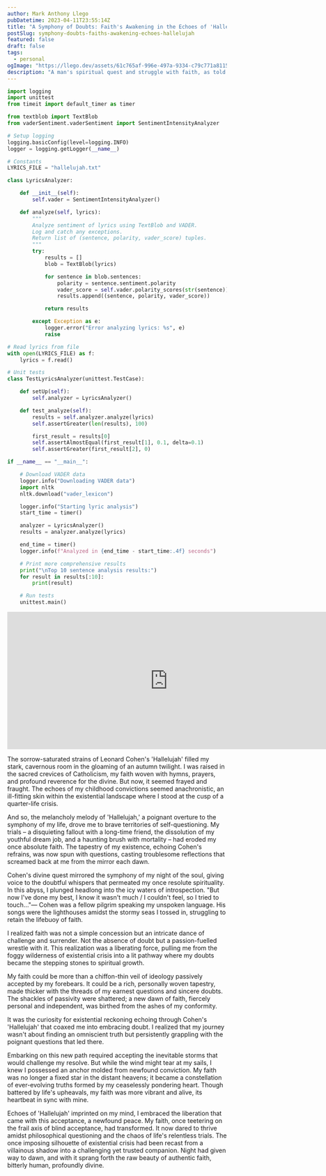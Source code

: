 ```yaml
---
author: Mark Anthony Llego
pubDatetime: 2023-04-11T23:55:14Z
title: "A Symphony of Doubts: Faith's Awakening in the Echoes of 'Hallelujah'"
postSlug: symphony-doubts-faiths-awakening-echoes-hallelujah
featured: false
draft: false
tags:
  - personal
ogImage: "https://llego.dev/assets/61c765af-996e-497a-9334-c79c771a8115.jpg"
description: "A man's spiritual quest and struggle with faith, as told through the haunting strains of Leonard Cohen's 'Hallelujah'."
---
```


```python
import logging
import unittest
from timeit import default_timer as timer

from textblob import TextBlob
from vaderSentiment.vaderSentiment import SentimentIntensityAnalyzer

# Setup logging
logging.basicConfig(level=logging.INFO)
logger = logging.getLogger(__name__)

# Constants
LYRICS_FILE = "hallelujah.txt"

class LyricsAnalyzer:

    def __init__(self):
        self.vader = SentimentIntensityAnalyzer()

    def analyze(self, lyrics):
        """
        Analyze sentiment of lyrics using TextBlob and VADER.
        Log and catch any exceptions.
        Return list of (sentence, polarity, vader_score) tuples.
        """
        try:
            results = []
            blob = TextBlob(lyrics)

            for sentence in blob.sentences:
                polarity = sentence.sentiment.polarity
                vader_score = self.vader.polarity_scores(str(sentence))["compound"]
                results.append((sentence, polarity, vader_score))

            return results

        except Exception as e:
            logger.error("Error analyzing lyrics: %s", e)
            raise

# Read lyrics from file
with open(LYRICS_FILE) as f:
    lyrics = f.read()

# Unit tests
class TestLyricsAnalyzer(unittest.TestCase):

    def setUp(self):
        self.analyzer = LyricsAnalyzer()

    def test_analyze(self):
        results = self.analyzer.analyze(lyrics)
        self.assertGreater(len(results), 100)

        first_result = results[0]
        self.assertAlmostEqual(first_result[1], 0.1, delta=0.1)
        self.assertGreater(first_result[2], 0)

if __name__ == "__main__":

    # Download VADER data
    logger.info("Downloading VADER data")
    import nltk
    nltk.download("vader_lexicon")

    logger.info("Starting lyric analysis")
    start_time = timer()

    analyzer = LyricsAnalyzer()
    results = analyzer.analyze(lyrics)

    end_time = timer()
    logger.info(f"Analyzed in {end_time - start_time:.4f} seconds")

    # Print more comprehensive results
    print("\nTop 10 sentence analysis results:")
    for result in results[:10]:
        print(result)

    # Run tests
    unittest.main()
```

<div class="video-container">
    <iframe width="736" height="315" src="https://www.youtube.com/embed/YrLk4vdY28Q?si=_GGX53S0JaOe7aQg" title="YouTube video player" frameborder="0" allow="accelerometer; autoplay; clipboard-write; encrypted-media; gyroscope; picture-in-picture; web-share" allowfullscreen></iframe>
</div>

The sorrow-saturated strains of Leonard Cohen's 'Hallelujah' filled my stark, cavernous room in the gloaming of an autumn twilight. I was raised in the sacred crevices of Catholicism, my faith woven with hymns, prayers, and profound reverence for the divine. But now, it seemed frayed and fraught. The echoes of my childhood convictions seemed anachronistic, an ill-fitting skin within the existential landscape where I stood at the cusp of a quarter-life crisis.

And so, the melancholy melody of 'Hallelujah,' a poignant overture to the symphony of my life, drove me to brave territories of self-questioning. My trials – a disquieting fallout with a long-time friend, the dissolution of my youthful dream job, and a haunting brush with mortality – had eroded my once absolute faith. The tapestry of my existence, echoing Cohen's refrains, was now spun with questions, casting troublesome reflections that screamed back at me from the mirror each dawn.

Cohen's divine quest mirrored the symphony of my night of the soul, giving voice to the doubtful whispers that permeated my once resolute spirituality. In this abyss, I plunged headlong into the icy waters of introspection. "But now I've done my best, I know it wasn't much / I couldn't feel, so I tried to touch…"— Cohen was a fellow pilgrim speaking my unspoken language. His songs were the lighthouses amidst the stormy seas I tossed in, struggling to retain the lifebuoy of faith.

I realized faith was not a simple concession but an intricate dance of challenge and surrender. Not the absence of doubt but a passion-fuelled wrestle with it. This realization was a liberating force, pulling me from the foggy wilderness of existential crisis into a lit pathway where my doubts became the stepping stones to spiritual growth.

My faith could be more than a chiffon-thin veil of ideology passively accepted by my forebears. It could be a rich, personally woven tapestry, made thicker with the threads of my earnest questions and sincere doubts. The shackles of passivity were shattered; a new dawn of faith, fiercely personal and independent, was birthed from the ashes of my conformity.

It was the curiosity for existential reckoning echoing through Cohen's 'Hallelujah' that coaxed me into embracing doubt. I realized that my journey wasn't about finding an omniscient truth but persistently grappling with the poignant questions that led there.

Embarking on this new path required accepting the inevitable storms that would challenge my resolve. But while the wind might tear at my sails, I knew I possessed an anchor molded from newfound conviction. My faith was no longer a fixed star in the distant heavens; it became a constellation of ever-evolving truths formed by my ceaselessly pondering heart. Though battered by life's upheavals, my faith was more vibrant and alive, its heartbeat in sync with mine.

Echoes of 'Hallelujah' imprinted on my mind, I embraced the liberation that came with this acceptance, a newfound peace. My faith, once teetering on the frail axis of blind acceptance, had transformed. It now dared to thrive amidst philosophical questioning and the chaos of life's relentless trials. The once imposing silhouette of existential crisis had been recast from a villainous shadow into a challenging yet trusted companion. Night had given way to dawn, and with it sprang forth the raw beauty of authentic faith, bitterly human, profoundly divine.
